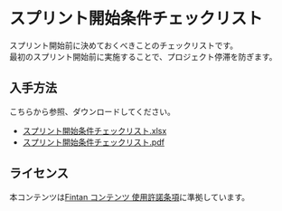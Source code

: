 # スプリント開始条件チェックリスト

スプリント開始前に決めておくべきことのチェックリストです。  
最初のスプリント開始前に実施することで、プロジェクト停滞を防ぎます。

## 入手方法

こちらから参照、ダウンロードしてください。  
* [スプリント開始条件チェックリスト.xlsx](./docs/スプリント開始条件チェックリスト.xlsx?raw=true)
* [スプリント開始条件チェックリスト.pdf](./docs/スプリント開始条件チェックリスト.pdf?raw=true)

## ライセンス

本コンテンツは<a href="https://fintan.jp/?page_id=201">Fintan コンテンツ 使用許諾条項</a>に準拠しています。
